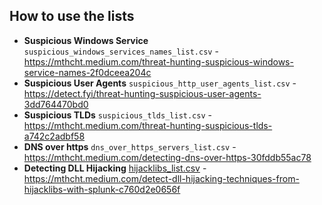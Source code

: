 ## How to use the lists

- **Suspicious Windows Service** `suspicious_windows_services_names_list.csv`  - https://mthcht.medium.com/threat-hunting-suspicious-windows-service-names-2f0dceea204c
- **Suspicious User Agents** `suspicious_http_user_agents_list.csv` - https://detect.fyi/threat-hunting-suspicious-user-agents-3dd764470bd0
- **Suspicious TLDs** `suspicious_tlds_list.csv` - https://mthcht.medium.com/threat-hunting-suspicious-tlds-a742c2adbf58
- **DNS over https** `dns_over_https_servers_list.csv` - https://mthcht.medium.com/detecting-dns-over-https-30fddb55ac78
- **Detecting DLL Hijacking** [hijacklibs_list.csv](https://github.com/mthcht/awesome-lists/blob/main/Hijacklibs/hijacklibs_list.csv) - https://mthcht.medium.com/detect-dll-hijacking-techniques-from-hijacklibs-with-splunk-c760d2e0656f
